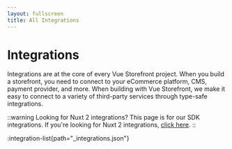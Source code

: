 ```yaml
---
layout: fullscreen
title: All Integrations
---
```


# Integrations

Integrations are at the core of every Vue Storefront project. When you build a storefront, you need to connect to your eCommerce platform, CMS, payment provider, and more. When building with Vue Storefront, we make it easy to connect to a variety of third-party services through type-safe integrations.

::warning Looking for Nuxt 2 integrations?
This page is for our SDK integrations. If you're looking for Nuxt 2 integrations, [click here](/integrations/nuxt/).
::

:integration-list{path="_integrations.json"} 